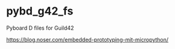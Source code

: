 # pybd_g42_fs
Pyboard D files for Guild42

https://blog.noser.com/embedded-prototyping-mit-micropython/

